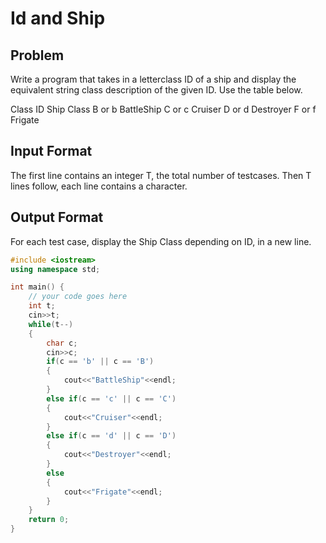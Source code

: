 # Id and Ship
## Problem
Write a program that takes in a letterclass ID of a ship and display the equivalent string class description of the given ID. Use the table below.

Class ID	Ship Class
B or b	BattleShip
C or c	Cruiser
D or d	Destroyer
F or f	Frigate
## Input Format
The first line contains an integer T, the total number of testcases. Then T lines follow, each line contains a character.

## Output Format
For each test case, display the Ship Class depending on ID, in a new line.

```cpp
#include <iostream>
using namespace std;

int main() {
	// your code goes here
	int t;
	cin>>t;
	while(t--)
	{
	    char c;
	    cin>>c;
	    if(c == 'b' || c == 'B')
	    {
	        cout<<"BattleShip"<<endl;
	    }
	    else if(c == 'c' || c == 'C')
	    {
	        cout<<"Cruiser"<<endl;
	    }
	    else if(c == 'd' || c == 'D')
	    {
	        cout<<"Destroyer"<<endl;
	    }
	    else
	    {
	        cout<<"Frigate"<<endl;
	    }
	}
	return 0;
}
```